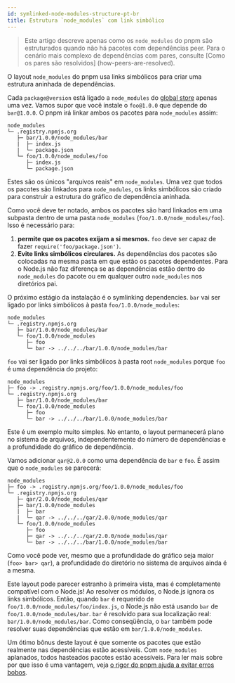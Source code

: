 ```yaml
---
id: symlinked-node-modules-structure-pt-br
title: Estrutura `node_modules` com link simbólico
---
```


> Este artigo descreve apenas como os `node_modules` do pnpm são estruturados quando não há pacotes com dependências peer.
> Para o cenário mais complexo de dependências com pares, consulte [Como os pares são resolvidos] (how-peers-are-resolved).

O layout `node_modules` do pnpm usa links simbólicos para criar uma estrutura aninhada de dependências.

Cada `package@version` está ligado a `node_modules` do [global store](about-the-package-store) apenas uma vez.
Vamos supor que você instale o `foo@1.0.0` que depende do `bar@1.0.0`. O pnpm irá linkar ambos os pacotes para `node_modules` assim:

```
node_modules
└─ .registry.npmjs.org
   ├─ bar/1.0.0/node_modules/bar
   |  ├─ index.js
   |  └─ package.json
   └─ foo/1.0.0/node_modules/foo
      ├─ index.js
      └─ package.json
```

Estes são os únicos "arquivos reais" em `node_modules`. Uma vez que todos os pacotes são linkados para `node_modules`, os links simbólicos são
criado para construir a estrutura do gráfico de dependência aninhada.

Como você deve ter notado, ambos os pacotes são hard linkados em uma subpasta dentro de uma pasta `node_modules` (`foo/1.0.0/node_modules/foo`).
Isso é necessário para:

1. **permite que os pacotes exijam a si mesmos.** `foo` deve ser capaz de fazer `require('foo/package.json')`.
2. **Evite links simbólicos circulares.** As dependências dos pacotes são colocadas na mesma pasta em que estão os pacotes dependentes.
Para o Node.js não faz diferença se as dependências estão dentro do `node_modules` do pacote ou em qualquer outro
`node_modules` nos diretórios pai.

O próximo estágio da instalação é o symlinking dependencies. `bar` vai ser ligado por links simbólicos à pasta `foo/1.0.0/node_modules`:

```
node_modules
└─ .registry.npmjs.org
   ├─ bar/1.0.0/node_modules/bar
   └─ foo/1.0.0/node_modules
      ├─ foo
      └─ bar -> ../../../bar/1.0.0/node_modules/bar
```

`foo` vai ser ligado por links simbólicos à pasta root `node_modules` porque `foo` é uma dependência do projeto:

```
node_modules
├─ foo -> .registry.npmjs.org/foo/1.0.0/node_modules/foo
└─ .registry.npmjs.org
   ├─ bar/1.0.0/node_modules/bar
   └─ foo/1.0.0/node_modules
      ├─ foo
      └─ bar -> ../../../bar/1.0.0/node_modules/bar
```

Este é um exemplo muito simples. No entanto, o layout permanecerá plano no sistema de arquivos, independentemente do número de dependências
e a profundidade do gráfico de dependência.

Vamos adicionar `qar@2.0.0` como uma dependência de `bar` e `foo`. É assim que o `node_modules` se parecerá:

```
node_modules
├─ foo -> .registry.npmjs.org/foo/1.0.0/node_modules/foo
└─ .registry.npmjs.org
   ├─ qar/2.0.0/node_modules/qar
   ├─ bar/1.0.0/node_modules
   |  ├─ bar
   |  └─ qar -> ../../../qar/2.0.0/node_modules/qar
   └─ foo/1.0.0/node_modules
      ├─ foo
      ├─ qar -> ../../../qar/2.0.0/node_modules/qar
      └─ bar -> ../../../bar/1.0.0/node_modules/bar
```

Como você pode ver, mesmo que a profundidade do gráfico seja maior (`foo> bar> qar`), a profundidade do diretório no sistema de arquivos ainda é a mesma.

Este layout pode parecer estranho à primeira vista, mas é completamente compatível com o Node.js! Ao resolver os módulos, o Node.js ignora os links simbólicos.
Então, quando `bar` é requerido de `foo/1.0.0/node_modules/foo/index.js`, o Node.js não está usando `bar` de `foo/1.0.0/node_modules/bar`.
`bar` é resolvido para sua localização real: `bar/1.0.0/node_modules/bar`. Como conseqüência, o `bar` também pode resolver suas dependências
que estão em `bar/1.0.0/node_modules`.

Um ótimo bônus deste layout é que somente os pacotes que estão realmente nas dependências estão acessíveis. Com `node_modules` aplanados, todos hasteados
pacotes estão acessíveis. Para ler mais sobre por que isso é uma vantagem, veja [o rigor do pnpm ajuda a evitar erros bobos](https://www.kochan.io/nodejs/pnpms-strictness-helps-to-avoid-silly-bugs.html).
